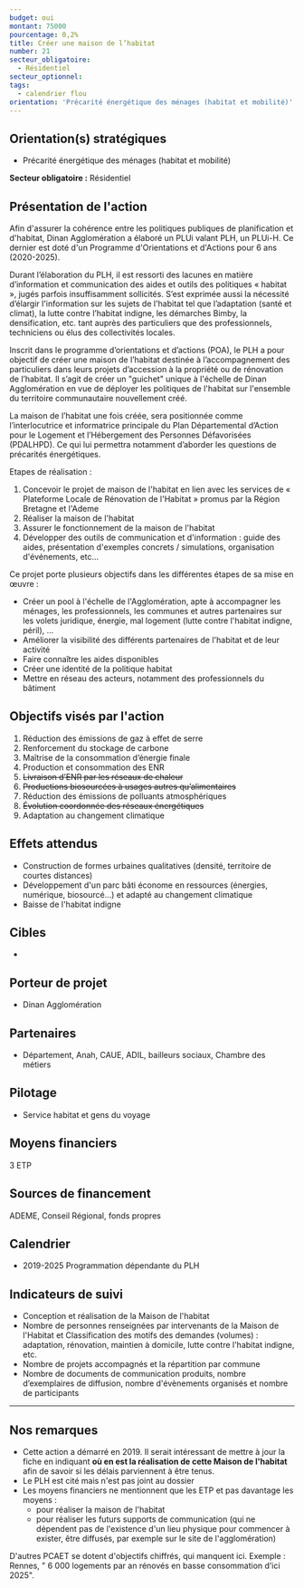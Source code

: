 ```yaml
---
budget: oui
montant: 75000
pourcentage: 0,2%
title: Créer une maison de l’habitat
number: 21
secteur_obligatoire:
  - Résidentiel
secteur_optionnel:
tags:
  - calendrier flou
orientation: 'Précarité énergétique des ménages (habitat et mobilité)'
---
```


## Orientation(s) stratégiques

- Précarité énergétique des ménages (habitat et mobilité)

**Secteur obligatoire :** Résidentiel

## Présentation de l'action

Afin d'assurer la cohérence entre les politiques publiques de planification et d'habitat, Dinan Agglomération a élaboré un PLUi valant PLH, un PLUi-H. Ce dernier est doté d'un Programme d'Orientations et d'Actions pour 6 ans (2020-2025).

Durant l’élaboration du PLH, il est ressorti des lacunes en matière d’information et communication des aides et outils des politiques « habitat », jugés parfois insuffisamment sollicités. S’est exprimée aussi la nécessité d’élargir l'information sur les sujets de l'habitat tel que l’adaptation (santé et climat), la lutte contre l’habitat indigne, les démarches Bimby, la densification, etc. tant auprès des particuliers que des professionnels, techniciens ou élus des collectivités locales.

Inscrit dans le programme d’orientations et d’actions (POA), le PLH a pour objectif de créer une maison de l’habitat destinée à l’accompagnement des particuliers dans leurs projets d’accession à la propriété ou de rénovation de l’habitat. Il s’agit de créer un "guichet" unique à l'échelle de Dinan Agglomération en vue de déployer les politiques de l'habitat sur l'ensemble du territoire communautaire nouvellement créé.

La maison de l’habitat une fois créée, sera positionnée comme l’interlocutrice et informatrice principale du Plan Départemental d’Action pour le Logement et l’Hébergement des Personnes Défavorisées (PDALHPD). Ce qui lui permettra notamment d’aborder les questions de précarités énergétiques.

Etapes de réalisation :
1. Concevoir le projet de maison de l'habitat en lien avec les services de « Plateforme
Locale de Rénovation de l'Habitat » promus par la Région Bretagne et l'Ademe
2. Réaliser la maison de l'habitat
3. Assurer le fonctionnement de la maison de l'habitat
4. Développer des outils de communication et d'information : guide des aides,
présentation d'exemples concrets / simulations, organisation d'événements, etc...

Ce projet porte plusieurs objectifs dans les différentes étapes de sa mise en œuvre :
- Créer un pool à l'échelle de l'Agglomération, apte à accompagner les ménages, les
professionnels, les communes et autres partenaires sur les volets juridique, énergie, mal logement (lutte contre l'habitat indigne, péril), ...
- Améliorer la visibilité des différents partenaires de l'habitat et de leur activité
- Faire connaître les aides disponibles
- Créer une identité de la politique habitat
- Mettre en réseau des acteurs, notamment des professionnels du bâtiment

## Objectifs visés par l'action

1. Réduction des émissions de gaz à effet de serre
2. Renforcement du stockage de carbone
3. Maîtrise de la consommation d’énergie finale
4. Production et consommation des ENR
5. ~~Livraison d’ENR par les réseaux de chaleur~~
6. ~~Productions biosourcées à usages autres qu’alimentaires~~
7. Réduction des émissions de polluants atmosphériques
8. ~~Évolution coordonnée des réseaux énergétiques~~
9. Adaptation au changement climatique

## Effets attendus

- Construction de formes urbaines qualitatives (densité, territoire de courtes distances)
- Développement d'un parc bâti économe en ressources (énergies, numérique, biosourcé…) et adapté au changement climatique
- Baisse de l'habitat indigne

## Cibles

-

## Porteur de projet

- Dinan Agglomération

## Partenaires

- Département, Anah, CAUE, ADIL, bailleurs sociaux, Chambre des métiers

## Pilotage

- Service habitat et gens du voyage

## Moyens financiers

3 ETP

## Sources de financement

ADEME, Conseil Régional, fonds propres

## Calendrier

- 2019-2025 Programmation dépendante du PLH

## Indicateurs de suivi

- Conception et réalisation de la Maison de l'habitat
- Nombre de personnes renseignées par intervenants de la Maison de l'Habitat et Classification des motifs des demandes (volumes) : adaptation, rénovation, maintien à domicile, lutte contre l'habitat indigne, etc.
- Nombre de projets accompagnés et la répartition par commune
- Nombre de documents de communication produits, nombre d’exemplaires de diffusion, nombre d'évènements organisés et nombre de participants


---

## Nos remarques

- Cette action a démarré en 2019. Il serait intéressant de mettre à jour la fiche en indiquant **où en est la réalisation de cette Maison de l'habitat** afin de savoir si les délais parviennent à être tenus.
- Le PLH est cité mais n'est pas joint au dossier
- Les moyens financiers ne mentionnent que les ETP et pas davantage les moyens :
  - pour réaliser la maison de l'habitat
  - pour réaliser les futurs supports de communication (qui ne dépendent pas de l'existence d'un lieu physique pour commencer à exister, être diffusés, par exemple sur le site de l'agglomération)

D'autres PCAET se dotent d'objectifs chiffrés, qui manquent ici. Exemple : Rennes, " 6 000 logements par an rénovés en basse consommation d’ici 2025".
